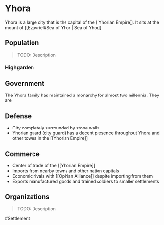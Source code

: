 # Yhora
Yhora is a large city that is the capital of the [[Yhorian Empire]]. It sits at the mount of [[Ezavriel#Sea of Yhor | Sea of Yhor]] 

## Population
> TODO: Description

### Highgarden

## Government
The Yhora family has maintained a monarchy for almost two millennia. They are 

## Defense
- City completely surrounded by stone walls
- Yhorian guard (city guard) has a decent presence throughout Yhora and other towns in the [[Yhorian Empire]]

## Commerce
- Center of trade of the [[Yhorian Empire]]
- Imports from nearby towns and other nation capitals
- Economic rivals with [[Opirian Alliance]] despite importing from them 
- Exports manufactured goods and trained soldiers to smaller settlements

## Organizations
> TODO: Description

#Settlement 